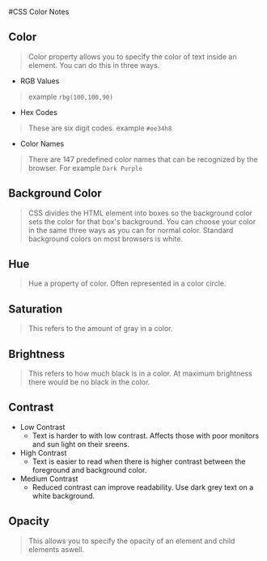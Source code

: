 #CSS Color Notes

## Color 
> Color property allows you to specify the color of text inside an element. You can do this in three ways.

* RGB Values
> example `rbg(100,100,90)` 
* Hex Codes
> These are six digit codes. example `#ee34h8`
* Color Names
> There are 147 predefined color names that can be recognized by the browser. For example `Dark Purple` 

## Background Color
> CSS divides the HTML element into boxes so the background color sets the color for that box's background. You can choose your color in the same three ways as you can for normal color. Standard background colors on most browsers is white.

## Hue
> Hue a property of color. Often represented in a color circle. 

## Saturation
> This refers to the amount of gray in a color.

## Brightness
> This refers to how much black is in a color. At maximum brightness there would be no black in the color. 

## Contrast

* Low Contrast
    + Text is harder to with low contrast. Affects those with poor monitors and sun light on their sreens.
* High Contrast
    + Text is easier to read when there is higher contrast between the foreground and background color. 
* Medium Contrast
    + Reduced contrast can improve readability. Use dark grey text on a white background. 

## Opacity
> This allows you to specify the opacity of an element and child elements aswell. 
